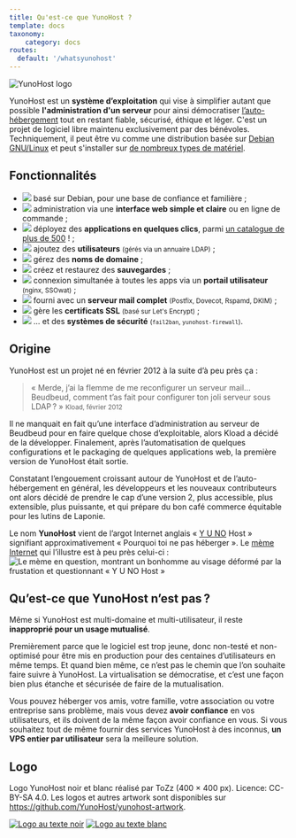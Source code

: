 ```yaml
---
title: Qu'est-ce que YunoHost ?
template: docs
taxonomy:
    category: docs
routes:
  default: '/whatsyunohost'
---
```


![YunoHost logo](image://YunoHost_logo_vertical.png?resize=400&id=ynhlogo)

YunoHost est un **système d’exploitation** qui vise à simplifier autant que possible **l'administration d'un serveur** pour ainsi démocratiser [l’auto-hébergement](/selfhosting) tout en restant fiable, sécurisé, éthique et léger. C'est un projet de logiciel libre maintenu exclusivement par des bénévoles. Techniquement, il peut être vu comme une distribution basée sur [Debian GNU/Linux](https://debian.org) et peut s'installer sur [de nombreux types de matériel](/install).

## Fonctionnalités

- ![](image://icon-debian.png?resize=32&classes=inline) basé sur Debian, pour une base de confiance et familière ;
- ![](image://icon-tools.png?resize=32&classes=inline) administration via une **interface web simple et claire** ou en ligne de commande ;
- ![](image://icon-package.png?resize=32&classes=inline) déployez des **applications en quelques clics**, parmi [un catalogue de plus de 500](https://apps.yunohost.org) ! ;
- ![](image://icon-users.png?resize=32&classes=inline) ajoutez des **utilisateurs** <small>(gérés via un annuaire LDAP)</small> ;
- ![](image://icon-globe.png?resize=32&classes=inline) gérez des **noms de domaine** ;
- ![](image://icon-medic.png?resize=32&classes=inline) créez et restaurez des **sauvegardes** ;
- ![](image://icon-door.png?resize=32&classes=inline) connexion simultanée à toutes les apps via un **portail utilisateur** <small>(nginx, SSOwat)</small> ;
- ![](image://icon-mail.png?resize=32&classes=inline) fourni avec un **serveur mail complet** <small>(Postfix, Dovecot, Rspamd, DKIM)</small> ;
- ![](image://icon-lock.png?resize=32&classes=inline) gère les **certificats SSL** <small>(basé sur Let's Encrypt)</small> ;
- ![](image://icon-shield.png?resize=32&classes=inline) ... et des **systèmes de sécurité** <small>(`fail2ban`, `yunohost-firewall`)</small>.

## Origine

YunoHost est un projet né en février 2012 à la suite d’à peu près ça :

> « Merde, j’ai la flemme de me reconfigurer un serveur mail... Beudbeud, comment t’as fait pour configurer ton joli serveur sous LDAP ? »
> <small>Kload, février 2012</small>

Il ne manquait en fait qu’une interface d’administration au serveur de Beudbeud pour en faire quelque chose d’exploitable, alors Kload a décidé de la développer. Finalement, après l’automatisation de quelques configurations et le packaging de quelques applications web, la première version de YunoHost était sortie.

Constatant l’engouement croissant autour de YunoHost et de l’auto-hébergement en général, les développeurs et les nouveaux contributeurs ont alors décidé de prendre le cap d’une version 2, plus accessible, plus extensible, plus puissante, et qui prépare du bon café commerce équitable pour les lutins de Laponie.

Le nom **YunoHost** vient de l’argot Internet anglais « [Y U NO](https://knowyourmeme.com/memes/y-u-no-guy) Host » signifiant approximativement « Pourquoi toi ne pas héberger ». Le [mème Internet](http://fr.wikipedia.org/wiki/M%C3%A8me_Internet) qui l’illustre est à peu près celui-ci :
![Le mème en question, montrant un bonhomme au visage déformé par la frustation et questionnant « Y U NO Host »](image://dude_yunohost.jpg)

## Qu’est-ce que YunoHost n’est pas ?

Même si YunoHost est multi-domaine et multi-utilisateur, il reste **inapproprié pour un usage mutualisé**.

Premièrement parce que le logiciel est trop jeune, donc non-testé et non-optimisé pour être mis en production pour des centaines d’utilisateurs en même temps. Et quand bien même, ce n’est pas le chemin que l’on souhaite faire suivre à YunoHost. La virtualisation se démocratise, et c’est une façon bien plus étanche et sécurisée de faire de la mutualisation.

Vous pouvez héberger vos amis, votre famille, votre association ou votre entreprise sans problème, mais vous devez **avoir confiance** en vos utilisateurs, et ils doivent de la même façon avoir confiance en vous. Si vous souhaitez tout de même fournir des services YunoHost à des inconnus, **un VPS entier par utilisateur** sera la meilleure solution.

## Logo

Logo YunoHost noir et blanc réalisé par ToZz (400 × 400 px). Licence: CC-BY-SA 4.0. Les logos et autres artwork sont disponibles sur <https://github.com/YunoHost/yunohost-artwork>.

[![Logo au texte noir](image://ynh_logo_black_300dpi.png?resize=220)](image://ynh_logo_black_300dpi.png) [![Logo au texte blanc](image://ynh_logo_white_300dpi.png?resize=220)](image://ynh_logo_white_300dpi.png)
